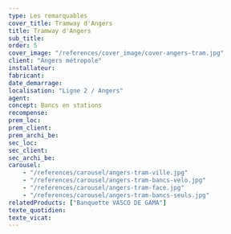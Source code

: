 ```yaml
---
type: Les remarquables
cover_title: Tramway d'Angers
title: Tramway d'Angers
sub_title:
order: 5
cover_image: "/references/cover_image/cover-angers-tram.jpg"
client: "Angers métropole"
installateur:
fabricant:
date_demarrage:
localisation: "Ligne 2 / Angers"
agent:
concept: Bancs en stations
recompense:
prem_loc:
prem_client:
prem_archi_be:
sec_loc:
sec_client:
sec_archi_be:
carousel:
    - "/references/carousel/angers-tram-ville.jpg"
    - "/references/carousel/angers-tram-bancs-velo.jpg"
    - "/references/carousel/angers-tram-face.jpg"
    - "/references/carousel/angers-tram-bancs-seuls.jpg"
relatedProducts: ["Banquette VASCO DE GAMA"]
texte_quotidien:
texte_vicat:
---
```


